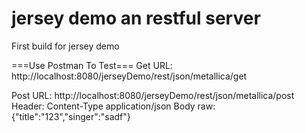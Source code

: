 # jersey demo an restful server
First build for jersey demo

===Use Postman To Test===
Get
URL: http://localhost:8080/jerseyDemo/rest/json/metallica/get

Post
URL: http://localhost:8080/jerseyDemo/rest/json/metallica/post
Header: Content-Type application/json
Body raw: {"title":"123","singer":"sadf"}
